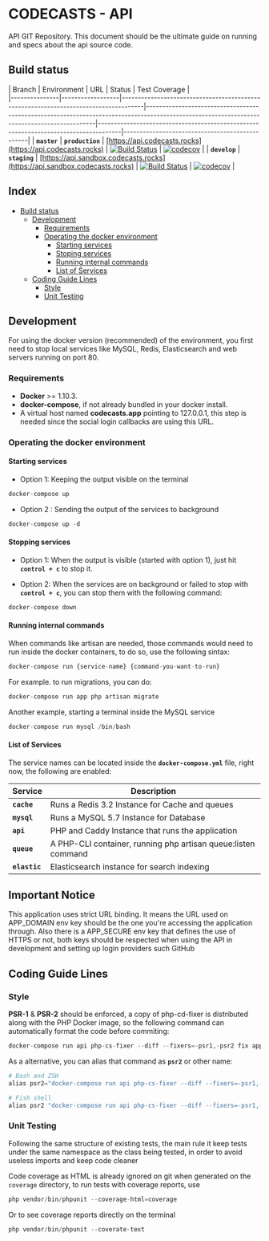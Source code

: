 # CODECASTS - API

API GIT Repository.
This document should be the ultimate guide on running and specs about the api source code.

## Build status

| Branch        | Environment      | URL                                                                                 | Status                                                                                                                                     | Test Coverage                                                                                                                        |                     
|---------------|------------------|-------------------------------------------------------------------------------------|--------------------------------------------------------------------------------------------------------------------------------------------|-------------------------------------------------------------------------------------|------------------------------------------------|
| **`master`**  | **`production`** | [https://api.codecasts.rocks](https://api.codecasts.rocks)                          | [![Build Status](https://travis-ci.org/codecasts/api.svg?branch=master)](https://travis-ci.org/codecasts/api)                              | [![codecov](https://codecov.io/gh/codecasts/api/branch/master/graph/badge.svg)](https://codecov.io/gh/codecasts/api)                 |
| **`develop`** | **`staging`**    | [https://api.sandbox.codecasts.rocks](https://api.sandbox.codecasts.rocks)          | [![Build Status](https://travis-ci.org/codecasts/api.svg?branch=develop)](https://travis-ci.org/codecasts/api)                             | [![codecov](https://codecov.io/gh/codecasts/api/branch/develop/graph/badge.svg)](https://codecov.io/gh/codecasts/api)                |

## Index

* [Build status](#build-status)
  * [Development](#development)
    * [Requirements](#requirements)
    * [Operating the docker environment](#operating-the-docker-environment)
      * [Starting services](#starting-services)
      * [Stoping services](#stoping-services)
      * [Running internal commands](#running-internal-commands)
      * [List of Services](#list-of-services)
  * [Coding Guide Lines](#coding-guide-lines)
    * [Style](#style)
    * [Unit Testing](#unit-testing)

## Development
For using the docker version (recommended) of the environment, you first need to stop local
services like MySQL, Redis, Elasticsearch and web servers running on port 80.

### Requirements

- **Docker** >= 1.10.3.
- **docker-compose**, if not already bundled in your docker install.
- A virtual host named **codecasts.app** pointing to 127.0.0.1, this step is needed since the social login callbacks are using this URL.

### Operating the docker environment

#### Starting services

- Option 1: Keeping the output visible on the terminal
```php
docker-compose up
```

- Option 2 : Sending the output of the services to background
```php
docker-compose up -d
```

#### Stopping services

- Option 1: When the output is visible (started with option 1), just hit **`control + c`** to stop it.

- Option 2: When the services are on background or failed to stop with **`control + c`**, you can stop them with the following command:
```php
docker-compose down
```

#### Running internal commands

When commands like artisan are needed, those commands would need to run inside the docker containers, to do so, use the following sintax:

```php
docker-compose run {service-name} {command-you-want-to-run}
```

For example. to run migrations, you can do:

```php
docker-compose run app php artisan migrate
```

Another example, starting a terminal inside the MySQL service

```php
docker-compose run mysql /bin/bash
```

#### List of Services
The service names can be located inside the **`docker-compose.yml`** file, right now, the following are enabled:

| Service       | Description                                                   |
|---------------|---------------------------------------------------------------|
| **`cache`**   | Runs a Redis 3.2 Instance for Cache and queues                |
| **`mysql`**   | Runs a MySQL 5.7 Instance for Database                        |
| **`api`**     | PHP and Caddy Instance that runs the application              |
| **`queue`**   | A PHP-CLI container, running php artisan queue:listen command |
| **`elastic`** | Elasticsearch instance for search indexing                    |


## Important Notice
This application uses strict URL binding. It means the URL used on APP_DOMAIN env key should be the
one you're accessing the application through.
Also there is a APP_SECURE env key that defines the use of HTTPS or not, both keys should be
respected when using the API in development and setting up login providers
such GitHub

## Coding Guide Lines

### Style
**PSR-1** & **PSR-2** should be enforced, a copy of php-cd-fixer is distributed along with the PHP Docker image, so the following command can automatically format the code before commiting:

```php
docker-compose run api php-cs-fixer --diff --fixers=-psr1,-psr2 fix app
```

As a alternative, you can alias that command as **`psr2`** or other name:

```php
# Bash and ZSH
alias psr2="docker-compose run api php-cs-fixer --diff --fixers=-psr1,-psr2 fix"

# Fish shell
alias psr2 "docker-compose run api php-cs-fixer --diff --fixers=-psr1,-psr2 fix"
```

### Unit Testing
Following the same structure of existing tests, the main rule it keep tests under the same namespace as the class being tested, in order to avoid useless imports and keep code cleaner

Code coverage as HTML is already ignored on git when generated on the `coverage` directory, to run tests with coverage reports, use

```php
php vendor/bin/phpunit --coverage-html=coverage
```

Or to see coverage reports directly on the terminal

```php
php vendor/bin/phpunit --coverate-text
```
